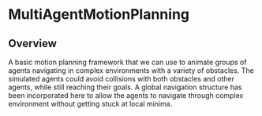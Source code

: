 # MultiAgentMotionPlanning

## Overview
A basic motion planning framework that we can use to animate groups of agents navigating in complex environments with a variety of obstacles. The simulated agents could avoid collisions with both obstacles and other agents, while still reaching their goals. A global navigation structure has been incorporated here to allow the agents to navigate through complex environment without getting stuck at local minima.
